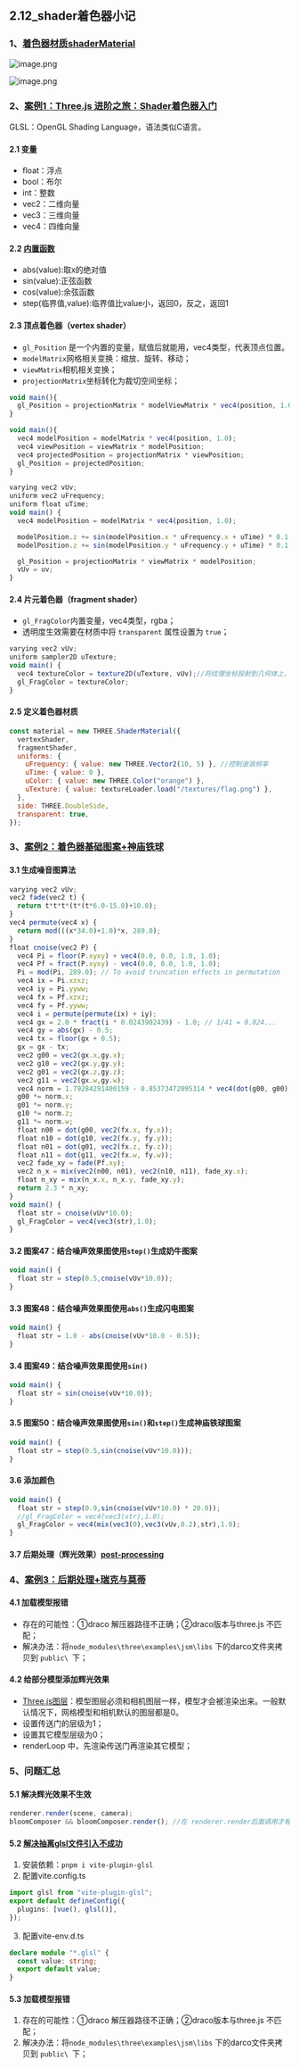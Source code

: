 ## 2.12_shader着色器小记

### 1、[着色器材质shaderMaterial](https://threejs.org/docs/index.html#api/zh/materials/ShaderMaterial)

![image.png](public/readme/1.webp)

![image.png](public/readme/2.webp)

### 2、[案例1：Three.js 进阶之旅：Shader着色器入门](https://juejin.cn/post/7158032481302609950)

GLSL：OpenGL Shading Language，语法类似C语言。

#### 2.1 变量

- float：浮点
- bool：布尔
- int：整数
- vec2：二维向量
- vec3：三维向量
- vec4：四维向量

#### 2.2 [内置函数](http://www.bimant.com/docs/glsl-es/acosh/)

- abs(value):取x的绝对值
- sin(value):正弦函数
- cos(value):余弦函数
- step(临界值,value):临界值比value小，返回0，反之，返回1

#### 2.3 顶点着色器（vertex shader）

- `gl_Position` 是一个内置的变量，赋值后就能用，vec4类型，代表顶点位置。
- `modelMatrix`网格相关变换：缩放、旋转、移动；
- `viewMatrix`相机相关变换；
- `projectionMatrix`坐标转化为裁切空间坐标；

```js
void main(){
  gl_Position = projectionMatrix * modelViewMatrix * vec4(position, 1.0);
}

void main(){
  vec4 modelPosition = modelMatrix * vec4(position, 1.0);
  vec4 viewPosition = viewMatrix * modelPosition;
  vec4 projectedPosition = projectionMatrix * viewPosition;
  gl_Position = projectedPosition;
}
```

```js
varying vec2 vUv;
uniform vec2 uFrequency;
uniform float uTime;
void main() {
  vec4 modelPosition = modelMatrix * vec4(position, 1.0);

  modelPosition.z += sin(modelPosition.x * uFrequency.x + uTime) * 0.1;
  modelPosition.z += sin(modelPosition.y * uFrequency.y + uTime) * 0.1;

  gl_Position = projectionMatrix * viewMatrix * modelPosition;
  vUv = uv;
}
```

#### 2.4 片元着色器（fragment shader）

- `gl_FragColor`内置变量，vec4类型，rgba；
- 透明度生效需要在材质中将 `transparent` 属性设置为 `true`；

```js
varying vec2 vUv;
uniform sampler2D uTexture;
void main() {
  vec4 textureColor = texture2D(uTexture, vUv);//将纹理坐标投射到几何体上，返回一个代表rgba 的 vec4
  gl_FragColor = textureColor;
}
```

#### 2.5 定义着色器材质

```js
const material = new THREE.ShaderMaterial({
  vertexShader,
  fragmentShader,
  uniforms: {
    uFrequency: { value: new THREE.Vector2(10, 5) }, //控制波浪频率
    uTime: { value: 0 },
    uColor: { value: new THREE.Color("orange") },
    uTexture: { value: textureLoader.load("/textures/flag.png") },
  },
  side: THREE.DoubleSide,
  transparent: true,
});
```

### 3、[案例2：着色器基础图案+神庙铁球](https://juejin.cn/post/7158628520623603748)

#### 3.1 生成噪音图算法

```js
varying vec2 vUv;
vec2 fade(vec2 t) {
  return t*t*t*(t*(t*6.0-15.0)+10.0);
}
vec4 permute(vec4 x) {
  return mod(((x*34.0)+1.0)*x, 289.0);
}
float cnoise(vec2 P) {
  vec4 Pi = floor(P.xyxy) + vec4(0.0, 0.0, 1.0, 1.0);
  vec4 Pf = fract(P.xyxy) - vec4(0.0, 0.0, 1.0, 1.0);
  Pi = mod(Pi, 289.0); // To avoid truncation effects in permutation
  vec4 ix = Pi.xzxz;
  vec4 iy = Pi.yyww;
  vec4 fx = Pf.xzxz;
  vec4 fy = Pf.yyww;
  vec4 i = permute(permute(ix) + iy);
  vec4 gx = 2.0 * fract(i * 0.0243902439) - 1.0; // 1/41 = 0.024...
  vec4 gy = abs(gx) - 0.5;
  vec4 tx = floor(gx + 0.5);
  gx = gx - tx;
  vec2 g00 = vec2(gx.x,gy.x);
  vec2 g10 = vec2(gx.y,gy.y);
  vec2 g01 = vec2(gx.z,gy.z);
  vec2 g11 = vec2(gx.w,gy.w);
  vec4 norm = 1.79284291400159 - 0.85373472095314 * vec4(dot(g00, g00), dot(g01, g01), dot(g10, g10), dot(g11, g11));
  g00 *= norm.x;
  g01 *= norm.y;
  g10 *= norm.z;
  g11 *= norm.w;
  float n00 = dot(g00, vec2(fx.x, fy.x));
  float n10 = dot(g10, vec2(fx.y, fy.y));
  float n01 = dot(g01, vec2(fx.z, fy.z));
  float n11 = dot(g11, vec2(fx.w, fy.w));
  vec2 fade_xy = fade(Pf.xy);
  vec2 n_x = mix(vec2(n00, n01), vec2(n10, n11), fade_xy.x);
  float n_xy = mix(n_x.x, n_x.y, fade_xy.y);
  return 2.3 * n_xy;
}
void main() {
  float str = cnoise(vUv*10.0);
  gl_FragColor = vec4(vec3(str),1.0);
}
```

#### 3.2 图案47：结合噪声效果图使用`step()`生成奶牛图案

```js
void main() {
  float str = step(0.5,cnoise(vUv*10.0));
}
```

#### 3.3 图案48：结合噪声效果图使用`abs()`生成闪电图案

```js
void main() {
  float str = 1.0 - abs(cnoise(vUv*10.0 - 0.5));
}
```

#### 3.4 图案49：结合噪声效果图使用`sin()`

```js
void main() {
  float str = sin(cnoise(vUv*10.0));
}
```

#### 3.5 图案50：结合噪声效果图使用`sin()`和`step()`生成神庙铁球图案

```js
void main() {
  float str = step(0.5,sin(cnoise(vUv*10.0)));
}
```

#### 3.6 添加颜色

```js
void main() {
  float str = step(0.9,sin(cnoise(vUv*10.0) * 20.0));
  //gl_FragColor = vec4(vec3(str),1.0);
  gl_FragColor = vec4(mix(vec3(0),vec3(vUv,0.2),str),1.0);
}
```

#### 3.7 后期处理（辉光效果）[post-processing](https://threejs.org/docs/index.html?q=post#manual/en/introduction/How-to-use-post-processing)

### 4、[案例3：后期处理+瑞克与莫蒂](https://juejin.cn/post/7166785669866455070)

#### 4.1 加载模型报错

- 存在的可能性：①draco 解压器路径不正确；②draco版本与three.js 不匹配；
- 解决办法：将`node_modules\three\examples\jsm\libs` 下的darco文件夹拷贝到 `public\ `下；

#### 4.2 给部分模型添加辉光效果

- [Three.js图层](http://www.yanhuangxueyuan.com/doc/Three.js/Layers.html)：模型图层必须和相机图层一样，模型才会被渲染出来。一般默认情况下，网格模型和相机默认的图层都是0。
- 设置传送门的层级为1；
- 设置其它模型层级为0；
- renderLoop 中，先渲染传送门再渲染其它模型；

### 5、问题汇总

#### 5.1 解决辉光效果不生效

```ts
renderer.render(scene, camera);
bloomComposer && bloomComposer.render(); //在 renderer.render后面调用才有效
```

#### 5.2 [解决抽离glsl文件引入不成功](https://blog.csdn.net/m0_73495473/article/details/135718623)

1. 安装依赖：`pnpm i vite-plugin-glsl`
2. 配置vite.config.ts

```ts
import glsl from "vite-plugin-glsl";
export default defineConfig({
  plugins: [vue(), glsl()],
});
```

3. 配置vite-env.d.ts

```ts
declare module "*.glsl" {
  const value: string;
  export default value;
}
```

#### 5.3 加载模型报错

1. 存在的可能性：①draco 解压器路径不正确；②draco版本与three.js 不匹配；
2. 解决办法：将`node_modules\three\examples\jsm\libs` 下的darco文件夹拷贝到 `public\ `下；
